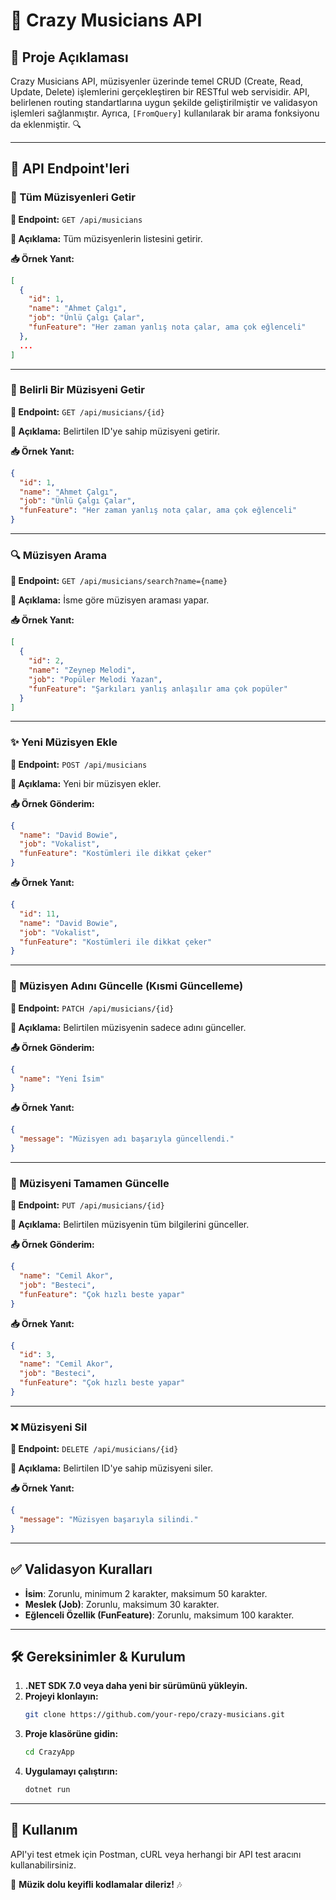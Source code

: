 # 🎸 Crazy Musicians API

## 📌 Proje Açıklaması
Crazy Musicians API, müzisyenler üzerinde temel CRUD (Create, Read, Update, Delete) işlemlerini gerçekleştiren bir RESTful web servisidir. API, belirlenen routing standartlarına uygun şekilde geliştirilmiştir ve validasyon işlemleri sağlanmıştır. Ayrıca, `[FromQuery]` kullanılarak bir arama fonksiyonu da eklenmiştir. 🔍

---

## 🚀 API Endpoint'leri

### 🎼 Tüm Müzisyenleri Getir
**🔗 Endpoint:** `GET /api/musicians`

**📌 Açıklama:** Tüm müzisyenlerin listesini getirir.

**📥 Örnek Yanıt:**
```json
[
  {
    "id": 1,
    "name": "Ahmet Çalgı",
    "job": "Ünlü Çalgı Çalar",
    "funFeature": "Her zaman yanlış nota çalar, ama çok eğlenceli"
  },
  ...
]
```

---

### 🎤 Belirli Bir Müzisyeni Getir
**🔗 Endpoint:** `GET /api/musicians/{id}`

**📌 Açıklama:** Belirtilen ID'ye sahip müzisyeni getirir.

**📥 Örnek Yanıt:**
```json
{
  "id": 1,
  "name": "Ahmet Çalgı",
  "job": "Ünlü Çalgı Çalar",
  "funFeature": "Her zaman yanlış nota çalar, ama çok eğlenceli"
}
```

---

### 🔍 Müzisyen Arama
**🔗 Endpoint:** `GET /api/musicians/search?name={name}`

**📌 Açıklama:** İsme göre müzisyen araması yapar.

**📥 Örnek Yanıt:**
```json
[
  {
    "id": 2,
    "name": "Zeynep Melodi",
    "job": "Popüler Melodi Yazan",
    "funFeature": "Şarkıları yanlış anlaşılır ama çok popüler"
  }
]
```

---

### ✨ Yeni Müzisyen Ekle
**🔗 Endpoint:** `POST /api/musicians`

**📌 Açıklama:** Yeni bir müzisyen ekler.

**📤 Örnek Gönderim:**
```json
{
  "name": "David Bowie",
  "job": "Vokalist",
  "funFeature": "Kostümleri ile dikkat çeker"
}
```

**📥 Örnek Yanıt:**
```json
{
  "id": 11,
  "name": "David Bowie",
  "job": "Vokalist",
  "funFeature": "Kostümleri ile dikkat çeker"
}
```

---

### 📝 Müzisyen Adını Güncelle (Kısmi Güncelleme)
**🔗 Endpoint:** `PATCH /api/musicians/{id}`

**📌 Açıklama:** Belirtilen müzisyenin sadece adını günceller.

**📤 Örnek Gönderim:**
```json
{
  "name": "Yeni İsim"
}
```

**📥 Örnek Yanıt:**
```json
{
  "message": "Müzisyen adı başarıyla güncellendi."
}
```

---

### 🔄 Müzisyeni Tamamen Güncelle
**🔗 Endpoint:** `PUT /api/musicians/{id}`

**📌 Açıklama:** Belirtilen müzisyenin tüm bilgilerini günceller.

**📤 Örnek Gönderim:**
```json
{
  "name": "Cemil Akor",
  "job": "Besteci",
  "funFeature": "Çok hızlı beste yapar"
}
```

**📥 Örnek Yanıt:**
```json
{
  "id": 3,
  "name": "Cemil Akor",
  "job": "Besteci",
  "funFeature": "Çok hızlı beste yapar"
}
```

---

### ❌ Müzisyeni Sil
**🔗 Endpoint:** `DELETE /api/musicians/{id}`

**📌 Açıklama:** Belirtilen ID'ye sahip müzisyeni siler.

**📥 Örnek Yanıt:**
```json
{
  "message": "Müzisyen başarıyla silindi."
}
```

---

## ✅ Validasyon Kuralları
- **İsim**: Zorunlu, minimum 2 karakter, maksimum 50 karakter.
- **Meslek (Job)**: Zorunlu, maksimum 30 karakter.
- **Eğlenceli Özellik (FunFeature)**: Zorunlu, maksimum 100 karakter.

---

## 🛠 Gereksinimler & Kurulum
1. **.NET SDK 7.0 veya daha yeni bir sürümünü yükleyin.**
2. **Projeyi klonlayın:**
   ```sh
   git clone https://github.com/your-repo/crazy-musicians.git
   ```
3. **Proje klasörüne gidin:**
   ```sh
   cd CrazyApp
   ```
4. **Uygulamayı çalıştırın:**
   ```sh
   dotnet run
   ```

---

## 🎯 Kullanım
API'yi test etmek için Postman, cURL veya herhangi bir API test aracını kullanabilirsiniz.

🎵 **Müzik dolu keyifli kodlamalar dileriz!** 🎶

